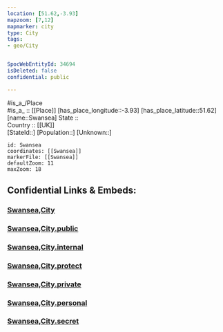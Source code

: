 ```yaml
---
location: [51.62,-3.93] 
mapzoom: [7,12] 
mapmarker: city 
type: City
tags:
- geo/City


SpocWebEntityId: 34694
isDeleted: false
confidential: public

---
```

#is_a_/Place  
#is_a_ :: [[Place]] 
[has_place_longitude::-3.93] 
[has_place_latitude::51.62] 
[name::Swansea] 
State ::  
Country :: [[UK]]  
[StateId::] 
[Population::] 
[Unknown::] 


```leaflet
id: Swansea
coordinates: [[Swansea]] 
markerFile: [[Swansea]] 
defaultZoom: 11 
maxZoom: 18
```


## Confidential Links & Embeds: 

### [Swansea,City](/_Standards/Earth/Continent/Europe/Europe~North/UK/Wales/counties~Wales/Swansea,County/Swansea,City.md) 

### [Swansea,City.public](/_public/Earth/Continent/Europe/Europe~North/UK/Wales/counties~Wales/Swansea,County/Swansea,City.public.md) 

### [Swansea,City.internal](/_internal/Earth/Continent/Europe/Europe~North/UK/Wales/counties~Wales/Swansea,County/Swansea,City.internal.md) 

### [Swansea,City.protect](/_protect/Earth/Continent/Europe/Europe~North/UK/Wales/counties~Wales/Swansea,County/Swansea,City.protect.md) 

### [Swansea,City.private](/_private/Earth/Continent/Europe/Europe~North/UK/Wales/counties~Wales/Swansea,County/Swansea,City.private.md) 

### [Swansea,City.personal](/_personal/Earth/Continent/Europe/Europe~North/UK/Wales/counties~Wales/Swansea,County/Swansea,City.personal.md) 

### [Swansea,City.secret](/_secret/Earth/Continent/Europe/Europe~North/UK/Wales/counties~Wales/Swansea,County/Swansea,City.secret.md)

